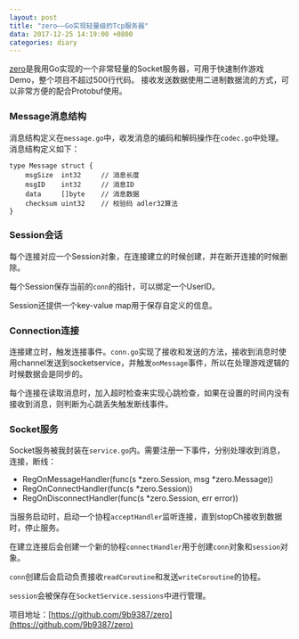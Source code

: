 ```yaml
---
layout: post
title: "zero——Go实现轻量级的Tcp服务器"
data: 2017-12-25 14:19:00 +0800
categories: diary
---
```


[zero](https://github.com/9b9387/zero)是我用Go实现的一个非常轻量的Socket服务器，可用于快速制作游戏Demo，整个项目不超过500行代码。
接收发送数据使用二进制数据流的方式，可以非常方便的配合Protobuf使用。

### Message消息结构
消息结构定义在`message.go`中，收发消息的编码和解码操作在`codec.go`中处理。消息结构定义如下：
```
type Message struct {
	msgSize  int32     // 消息长度
	msgID    int32     // 消息ID
	data     []byte    // 消息数据
	checksum uint32    // 校验码 adler32算法
}
```

### Session会话
每个连接对应一个Session对象，在连接建立的时候创建，并在断开连接的时候删除。

每个Session保存当前的`conn`的指针，可以绑定一个UserID。

Session还提供一个key-value map用于保存自定义的信息。

### Connection连接
连接建立时，触发连接事件。`conn.go`实现了接收和发送的方法，接收到消息时使用channel发送到socketservice，并触发`onMessage`事件，所以在处理游戏逻辑的时候数据会是同步的。

每个连接在读取消息时，加入超时检查来实现心跳检查，如果在设置的时间内没有接收到消息，则判断为心跳丢失触发断线事件。

### Socket服务
Socket服务被我封装在`service.go`内。需要注册一下事件，分别处理收到消息，连接，断线：

- RegOnMessageHandler(func(s *zero.Session, msg *zero.Message))
- RegOnConnectHandler(func(s *zero.Session))
- RegOnDisconnectHandler(func(s *zero.Session, err error))

当服务启动时，启动一个协程`acceptHandler`监听连接，直到stopCh接收到数据时，停止服务。

在建立连接后会创建一个新的协程`connectHandler`用于创建`conn`对象和`session`对象。

`conn`创建后会启动负责接收`readCoroutine`和发送`writeCoroutine`的协程。

`session`会被保存在`SocketService.sessions`中进行管理。

项目地址：[https://github.com/9b9387/zero](https://github.com/9b9387/zero)
